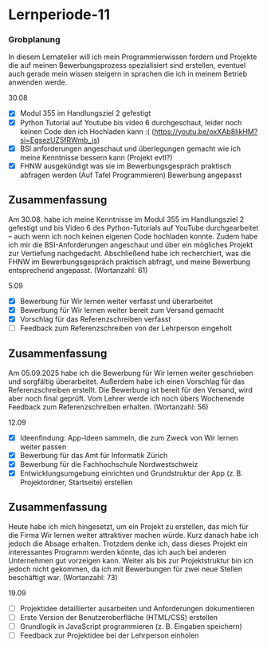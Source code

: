 # Lernperiode-11
### Grobplanung
In diesem Lernatelier will ich mein Programmierwissen fordern und Projekte die auf meinen Bewerbungsprozess spezialisiert sind erstellen, eventuel auch gerade mein wissen steigern in sprachen die ich in meinem Betrieb anwenden werde.

30.08
- [X] Modul 355 im Handlungsziel 2 gefestigt
- [X] Python Tutorial auf Youtube bis video 6 durchgeschaut, leider noch keinen Code den ich Hochladen kann :( (https://youtu.be/oxXAb8IikHM?si=EgsezUZ5fRWmb_js)
- [X] BSI anforderungen angeschaut und überlegungen gemacht wie ich meine Kenntnisse bessern kann (Projekt evtl?)
- [X] FHNW ausgekündigt was sie im Bewerbungsgespräch praktisch abfragen werden (Auf Tafel Programmieren) Bewerbung angepasst

## Zusammenfassung
Am 30.08. habe ich meine Kenntnisse im Modul 355 im Handlungsziel 2 gefestigt und bis Video 6 des Python-Tutorials auf YouTube durchgearbeitet – auch wenn ich noch keinen eigenen Code hochladen konnte. Zudem habe ich mir die BSI-Anforderungen angeschaut und über ein mögliches Projekt zur Vertiefung nachgedacht. Abschließend habe ich recherchiert, was die FHNW im Bewerbungsgespräch praktisch abfragt, und meine Bewerbung entsprechend angepasst. (Wortanzahl: 61)

5.09
- [X] Bewerbung für Wir lernen weiter verfasst und überarbeitet
- [X] Bewerbung für Wir lernen weiter bereit zum Versand gemacht
- [X] Vorschlag für das Referenzschreiben verfasst
- [ ] Feedback zum Referenzschreiben von der Lehrperson eingeholt

## Zusammenfassung
Am 05.09.2025 habe ich die Bewerbung für Wir lernen weiter geschrieben und sorgfältig überarbeitet. Außerdem habe ich einen Vorschlag für das Referenzschreiben erstellt. Die Bewerbung ist bereit für den Versand, wird aber noch final geprüft. Vom Lehrer werde ich noch übers Wochenende Feedback zum Referenzschreiben erhalten. (Wortanzahl: 56)

12.09
- [X] Ideenfindung: App-Ideen sammeln, die zum Zweck von Wir lernen weiter passen
- [X] Bewerbung für das Amt für Informatik Zürich
- [X] Bewerbung für die Fachhochschule Nordwestschweiz
- [X] Entwicklungsumgebung einrichten und Grundstruktur der App (z. B. Projektordner, Startseite) erstellen

## Zusammenfassung
Heute habe ich mich hingesetzt, um ein Projekt zu erstellen, das mich für die Firma Wir lernen weiter attraktiver machen würde. Kurz danach habe ich jedoch die Absage erhalten. Trotzdem denke ich, dass dieses Projekt ein interessantes Programm werden könnte, das ich auch bei anderen Unternehmen gut vorzeigen kann. Weiter als bis zur Projektstruktur bin ich jedoch nicht gekommen, da ich mit Bewerbungen für zwei neue Stellen beschäftigt war. (Wortanzahl: 73)

19.09
- [ ] Projektidee detaillierter ausarbeiten und Anforderungen dokumentieren
- [ ] Erste Version der Benutzeroberfläche (HTML/CSS) erstellen
- [ ] Grundlogik in JavaScript programmieren (z. B. Eingaben speichern)
- [ ] Feedback zur Projektidee bei der Lehrperson einholen

